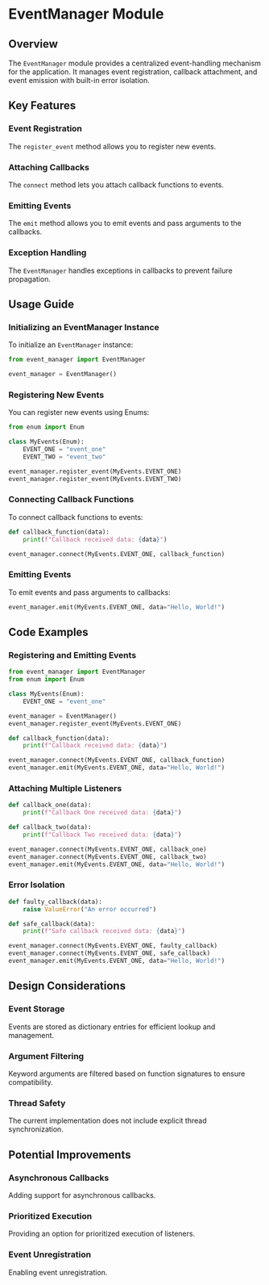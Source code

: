 # EventManager Module

## Overview

The `EventManager` module provides a centralized event-handling mechanism for the application. It manages event registration, callback attachment, and event emission with built-in error isolation.

## Key Features

### Event Registration

The `register_event` method allows you to register new events.

### Attaching Callbacks

The `connect` method lets you attach callback functions to events.

### Emitting Events

The `emit` method allows you to emit events and pass arguments to the callbacks.

### Exception Handling

The `EventManager` handles exceptions in callbacks to prevent failure propagation.

## Usage Guide

### Initializing an EventManager Instance

To initialize an `EventManager` instance:

```python
from event_manager import EventManager

event_manager = EventManager()
```

### Registering New Events

You can register new events using Enums:

```python
from enum import Enum

class MyEvents(Enum):
    EVENT_ONE = "event_one"
    EVENT_TWO = "event_two"

event_manager.register_event(MyEvents.EVENT_ONE)
event_manager.register_event(MyEvents.EVENT_TWO)
```

### Connecting Callback Functions

To connect callback functions to events:

```python
def callback_function(data):
    print(f"Callback received data: {data}")

event_manager.connect(MyEvents.EVENT_ONE, callback_function)
```

### Emitting Events

To emit events and pass arguments to callbacks:

```python
event_manager.emit(MyEvents.EVENT_ONE, data="Hello, World!")
```

## Code Examples

### Registering and Emitting Events

```python
from event_manager import EventManager
from enum import Enum

class MyEvents(Enum):
    EVENT_ONE = "event_one"

event_manager = EventManager()
event_manager.register_event(MyEvents.EVENT_ONE)

def callback_function(data):
    print(f"Callback received data: {data}")

event_manager.connect(MyEvents.EVENT_ONE, callback_function)
event_manager.emit(MyEvents.EVENT_ONE, data="Hello, World!")
```

### Attaching Multiple Listeners

```python
def callback_one(data):
    print(f"Callback One received data: {data}")

def callback_two(data):
    print(f"Callback Two received data: {data}")

event_manager.connect(MyEvents.EVENT_ONE, callback_one)
event_manager.connect(MyEvents.EVENT_ONE, callback_two)
event_manager.emit(MyEvents.EVENT_ONE, data="Hello, World!")
```

### Error Isolation

```python
def faulty_callback(data):
    raise ValueError("An error occurred")

def safe_callback(data):
    print(f"Safe callback received data: {data}")

event_manager.connect(MyEvents.EVENT_ONE, faulty_callback)
event_manager.connect(MyEvents.EVENT_ONE, safe_callback)
event_manager.emit(MyEvents.EVENT_ONE, data="Hello, World!")
```

## Design Considerations

### Event Storage

Events are stored as dictionary entries for efficient lookup and management.

### Argument Filtering

Keyword arguments are filtered based on function signatures to ensure compatibility.

### Thread Safety

The current implementation does not include explicit thread synchronization.

## Potential Improvements

### Asynchronous Callbacks

Adding support for asynchronous callbacks.

### Prioritized Execution

Providing an option for prioritized execution of listeners.

### Event Unregistration

Enabling event unregistration.
